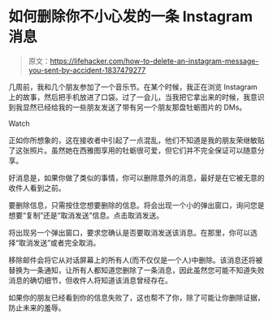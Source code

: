 # 如何删除你不小心发的一条 Instagram 消息

> 原文：<https://lifehacker.com/how-to-delete-an-instagram-message-you-sent-by-accident-1837479277>

几周前，我和几个朋友参加了一个音乐节。在某个时候，我正在浏览 Instagram 上的故事，然后把手机放进了口袋。过了一会儿，当我把它拿出来的时候，我意识到我显然已经给我的一些朋友发送了带有另一个朋友那盘牡蛎图片的 DMs。

Watch

正如你所想象的，这在接收者中引起了一点混乱，他们不知道是我的朋友荣继敏贴了这张照片。虽然她在西雅图享用的牡蛎很可爱，但它们并不完全保证可以随意分享。

好消息是，如果你做了类似的事情，你可以删除意外的消息，最好是在它被无意的收件人看到之前。

要删除信息，只需按住您想要删除的信息。将会出现一个小的弹出窗口，询问您是想要“复制”还是“取消发送”信息。点击取消发送。

将出现另一个弹出窗口，要求您确认是否要取消发送该消息。在那里，你可以选择“取消发送”或者完全取消。

移除邮件会将它从对话屏幕上的所有人(而不仅仅是一个人)中删除。该消息还将被替换为一条通知，让所有人都知道您删除了一条消息，因此虽然您可能不知道失败消息的确切细节，但收件人将知道该消息曾经存在。

如果你的朋友已经看到你的信息失败了，这也帮不了你，除了可能让你删除证据，防止未来的羞辱。